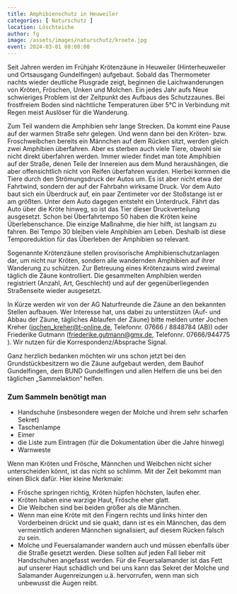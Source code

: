 ```yaml
---
title: Amphibienschutz in Heuweiler
categories: [ Naturschutz ]
location: Löschteiche
author: fg
image: /assets/images/naturschutz/kroete.jpg
event: 2024-03-01 08:00:00
---
```

Seit Jahren werden im Frühjahr Krötenzäune in Heuweiler (Hinterheuweiler und Ortsausgang Gundelfingen) aufgebaut. Sobald das Thermometer nachts wieder deutliche Plusgrade zeigt, beginnen die Laichwanderungen von Kröten, Fröschen, Unken und Molchen. Ein jedes Jahr aufs Neue schwieriges Problem ist der Zeitpunkt des Aufbaus des Schutzzaunes. Bei frostfreiem Boden sind nächtliche Temperaturen über 5°C in Verbindung mit Regen meist Auslöser für die Wanderung. 

Zum Teil wandern die Amphibien sehr lange Strecken. Da kommt eine Pause auf der warmen Straße sehr gelegen. Und wenn dann bei den Kröten- bzw. Froschweibchen bereits ein Männchen auf dem Rücken sitzt, werden gleich zwei Amphibien überfahren. 
Aber es sterben auch viele Tiere, obwohl sie nicht direkt überfahren werden. Immer wieder findet man tote Amphibien auf der Straße, denen Teile der Innereien aus dem Mund heraushängen, die aber offensichtlich nicht von Reifen überfahren wurden. Hierbei kommen die Tiere durch den Strömungsdruck der Autos um. Es ist aber nicht etwa der Fahrtwind, sondern der auf der Fahrbahn wirksame Druck. Vor dem Auto baut sich ein Überdruck auf, ein paar Zentimeter vor der Stoßstange ist er am größten. Unter dem Auto dagegen entsteht ein Unterdruck. Fährt das Auto über die Kröte hinweg, so ist das Tier dieser Druckverteilung ausgesetzt. Schon bei Überfahrtempo 50 haben die Kröten keine Überlebenschance. Die einzige Maßnahme, die hier hilft, ist langsam zu fahren. Bei Tempo 30 bleiben viele Amphibien am Leben. Deshalb ist diese Temporeduktion für das Überleben der Amphibien so relevant.

Sogenannte Krötenzäune stellen provisorische Amphibienschutzanlagen dar, um nicht nur Kröten, sondern alle wandernden Amphibien auf ihrer Wanderung zu schützen. Zur Betreuung eines Krötenzauns wird zweimal täglich die Zäune kontrolliert. Die gesammelten Amphibien werden registriert (Anzahl, Art, Geschlecht) und auf der gegenüberliegenden Straßenseite wieder ausgesetzt. 

In Kürze werden wir von der AG Naturfreunde die Zäune an den bekannten Stellen aufbauen. Wer Interesse hat, uns dabei zu unterstützen (Auf- und Abbau der Zäune, tägliches Ablaufen der Zäune) bitte melden unter Jochen Kreher (jochen_kreher@t-online.de, Telefonnr. 07666 / 8848784 (AB)) oder Friederike Gutmann (friederike.gutmann@gmx.de, Telefonnr. 07666/944775 ). Wir nutzen für die Korrespondenz/Absprache Signal. 

Ganz herzlich bedanken möchten wir uns schon jetzt bei den Grundstückbesitzern wo die Zäune aufgebaut werden, dem Bauhof Gundelfingen, dem BUND Gundelfingen und allen Helfern die uns bei den täglichen „Sammelaktion“ helfen. 
 
### Zum Sammeln benötigt man

- Handschuhe (insbesondere wegen der Molche und ihrem sehr scharfen Sekret)
- Taschenlampe
- Eimer
- die Liste zum Eintragen (für die Dokumentation über die Jahre hinweg)
- Warnweste
 
Wenn man Kröten und Frösche, Männchen und Weibchen nicht sicher unterscheiden könnt, ist das nicht so schlimm. Mit der Zeit bekommt man einen Blick dafür. Hier kleine Merkmale:

- Frösche springen richtig, Kröten hüpfen höchsten, laufen eher.
- Kröten haben eine warzige Haut, Frösche eher glatt.
- Die Weibchen sind bei beiden größer als die Männchen.
- Wenn man eine Kröte mit den Fingern rechts und links hinter den Vorderbeinen drückt und sie quakt, dann ist es ein Männchen, das dem vermeintlich anderen Männchen signalisiert, auf diesem Rücken falsch zu sein.
- Molche und Feuersalamander wandern auch und müssen ebenfalls über die Straße gesetzt werden. Diese sollten auf jeden Fall lieber mit Handschuhen angefasst werden. Für die Feuersalamander ist das Fett auf unserer Haut schädlich und bei uns kann das Sekret der Molche und Salamander Augenreizungen u.ä. hervorrufen, wenn man sich unbewusst die Augen reibt.
